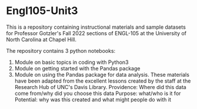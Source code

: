 # Engl105-Unit3
This is a repository containing instructional materials and sample datasets for Professor Gotzler's Fall 2022 sections of ENGL-105 at the University of North Carolina at Chapel Hill.

The repository contains 3 python notebooks:
1. Module on basic topics in coding with Python3
2. Module on getting started with the Pandas package 
3. Module on using the Pandas package for data analysis. 
These materials have been adapted from the excellent lessons created by the staff at the Research Hub of UNC's Davis Library. 
Providence: Where did this data come from/why did you choose this data
Purpose: what/who is it for
Potential: why was this created and what might people do with it
